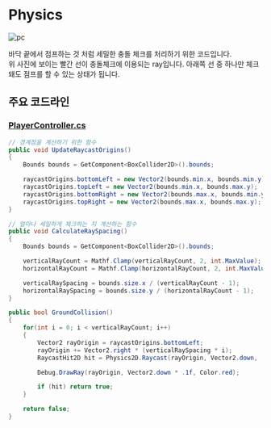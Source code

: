 # Physics

![pc](https://user-images.githubusercontent.com/36800639/153020349-b327013a-2f9a-410d-902c-1c6730aee934.PNG)

바닥 끝에서 점프하는 것 처럼 세밀한 충돌 체크를 처리하기 위한 코드입니다.   
위 사진에 보이는 빨간 선이 충돌체크에 이용되는 ray입니다. 아래쪽 선 중 하나만 체크돼도 점프를 할 수 있는 상태가 됩니다.

## 주요 코드라인
### [PlayerController.cs](https://github.com/ComeBiga/DownWellGame/blob/CatDown_README/DownWell/Assets/1.Scripts/Player/PlayerController.cs)
```c#
// 경계점을 계산하기 위한 함수
public void UpdateRaycastOrigins()
{
    Bounds bounds = GetComponent<BoxCollider2D>().bounds;

    raycastOrigins.bottomLeft = new Vector2(bounds.min.x, bounds.min.y);
    raycastOrigins.topLeft = new Vector2(bounds.min.x, bounds.max.y);
    raycastOrigins.bottomRight = new Vector2(bounds.max.x, bounds.min.y);
    raycastOrigins.topRight = new Vector2(bounds.max.x, bounds.max.y);
}

// 얼마나 세밀하게 체크하는 지 계산하는 함수
public void CalculateRaySpacing()
{
    Bounds bounds = GetComponent<BoxCollider2D>().bounds;

    verticalRayCount = Mathf.Clamp(verticalRayCount, 2, int.MaxValue);
    horizontalRayCount = Mathf.Clamp(horizontalRayCount, 2, int.MaxValue);

    verticalRaySpacing = bounds.size.x / (verticalRayCount - 1);
    horizontalRaySpacing = bounds.size.y / (horizontalRayCount - 1);
}
```

```c#
public bool GroundCollision()
{
    for(int i = 0; i < verticalRayCount; i++)
    {
        Vector2 rayOrigin = raycastOrigins.bottomLeft;
        rayOrigin += Vector2.right * (verticalRaySpacing * i);
        RaycastHit2D hit = Physics2D.Raycast(rayOrigin, Vector2.down, .1f, groundLayerMask);

        Debug.DrawRay(rayOrigin, Vector2.down * .1f, Color.red);

        if (hit) return true;
    }

    return false;
}
```
